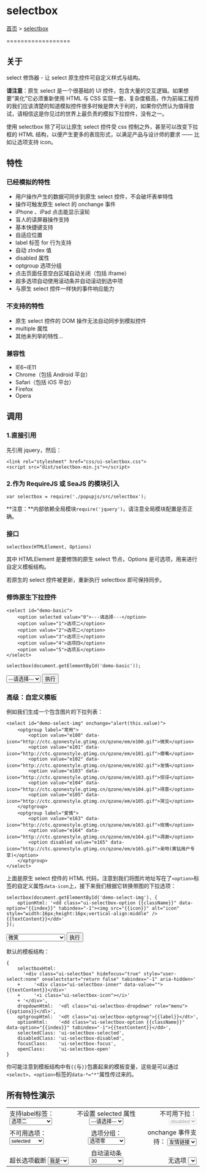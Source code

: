 #	selectbox

[首页](../index.html) &gt; [selectbox](./selectbox.html)

==================

##	关于

select 修饰器 - 让 select 原生控件可自定义样式与结构。

**请注意**：原生 select 是一个很基础的 UI 控件，包含大量的交互逻辑。如果想要“美化”它必须重新使用 HTML 与 CSS 实现一套，复杂度极高，作为前端工程师的我们应该清楚的知道模拟控件很多时候是弊大于利的，如果你仍然认为值得尝试，请相信这是你见过的世界上最负责的模拟下拉控件，没有之一。

使用 selectbox 除了可以让原生 select 控件受 css 控制之外，甚至可以改变下拉框的 HTML 结构，以便产生更多的表现形式，以满足产品与设计师的要求 —— 比如让选项支持 icon。

##	特性

###	已经模拟的特性

* 用户操作产生的数据可同步到原生 select 控件，不会破坏表单特性
* 操作可触发原生 select 的 onchange 事件
* iPhone 、iPad 点击能显示滚轮
* 盲人的读屏器操作支持
* 基本快捷键支持
* 自适应位置
* label 标签 for 行为支持
* 自动 zIndex 值
* disabled 属性
* optgroup 选项分组
* 点击页面任意空白区域自动关闭（包括 iframe）
* 超多选项自动使用滚动条并自动滚动到选中项
* 与原生 select 控件一样快的事件响应能力

###	不支持的特性

* 原生 select 控件的 DOM 操作无法自动同步到模拟控件
* multiple 属性
* 其他未列举的特性…

###	兼容性

* IE6~IE11
* Chrome（包括 Android 平台）
* Safari（包括 iOS 平台）
* Firefox
* Opera

##	调用

###	1.直接引用

先引用 jquery，然后：

	<link rel="stylesheet" href="css/ui-selectbox.css">
	<script src="dist/selectbox-min.js"></script>

###	2.作为 RequireJS 或 SeaJS 的模块引入

```
var selectbox = require('./popupjs/src/selectbox');
```

**注意：**内部依赖全局模块``require('jquery')``，请注意全局模块配置是否正确。

###	接口

```
selectbox(HTMLElement, Options)
```

其中 HTMLElement 是要修饰的原生 select 节点，Options 是可选项，用来进行自定义模板结构。

若原生的 select 控件被更新，重新执行 selectbox 即可保持同步。

###	修饰原生下拉控件

```
<select id="demo-basic">
	<option selected value="0">---请选择---</option>
	<option value="1">选项二</option>
	<option value="2">选项二</option>
	<option value="3">选项三</option>
	<option value="4">选项四</option>
	<option value="5">选项五</option>
</select>
```

```
selectbox(document.getElementById('demo-basic'));
```

<select id="demo-basic">
	<option selected value="0">---请选择---</option>
	<option value="1">选项二</option>
	<option value="2">选项二</option>
	<option value="3">选项三</option>
	<option value="4">选项四</option>
	<option value="5">选项五</option>
</select> <button id="start-demo-basic">执行</button>

###	高级：自定义模板

例如我们生成一个包含图片的下拉列表：

```
<select id="demo-select-img" onchange="alert(this.value)">
	<optgroup label="常用">
		<option value="e100" data-icon="http://ctc.qzonestyle.gtimg.cn/qzone/em/e100.gif">微笑</option>
		<option value="e101" data-icon="http://ctc.qzonestyle.gtimg.cn/qzone/em/e101.gif">瘪嘴</option>
		<option value="e102" data-icon="http://ctc.qzonestyle.gtimg.cn/qzone/em/e102.gif">发情</option>
		<option value="e103" data-icon="http://ctc.qzonestyle.gtimg.cn/qzone/em/e103.gif">惊讶</option>
		<option value="e104" data-icon="http://ctc.qzonestyle.gtimg.cn/qzone/em/e104.gif">得意</option>
		<option value="e105" data-icon="http://ctc.qzonestyle.gtimg.cn/qzone/em/e105.gif">哭泣</option>
	</optgroup>
	<optgroup label="爱情">
		<option value="e163" data-icon="http://ctc.qzonestyle.gtimg.cn/qzone/em/e163.gif">玫瑰</option>
		<option value="e164" data-icon="http://ctc.qzonestyle.gtimg.cn/qzone/em/e164.gif">凋谢</option>
		<option disabled value="e165" data-icon="http://ctc.qzonestyle.gtimg.cn/qzone/em/e165.gif">亲吻(黄钻用户专享)</option>
	</optgroup>
</select>
```

上面是原生 select 控件的 HTML 代码，注意到我们将图片地址写在了``<option>``标签的自定义属性``data-icon``上，接下来我们根据它转换带图的下拉选项：

```
selectbox(document.getElementById('demo-select-img'), {
	optionHtml: '<dd class="ui-selectbox-option {{className}}" data-option="{{index}}" tabindex="-1"><img src="{{icon}}" alt="icon" style="width:16px;height:16px;vertical-align:middle" /> {{textContent}}</dd>'
});
```

<select id="demo-diy" onchange="alert(this.value)">
	<optgroup label="常用">
		<option value="e100" data-icon="http://ctc.qzonestyle.gtimg.cn/qzone/em/e100.gif">微笑</option>
		<option value="e101" data-icon="http://ctc.qzonestyle.gtimg.cn/qzone/em/e101.gif">瘪嘴</option>
		<option value="e102" data-icon="http://ctc.qzonestyle.gtimg.cn/qzone/em/e102.gif">发情</option>
		<option value="e103" data-icon="http://ctc.qzonestyle.gtimg.cn/qzone/em/e103.gif">惊讶</option>
		<option value="e104" data-icon="http://ctc.qzonestyle.gtimg.cn/qzone/em/e104.gif">得意</option>
		<option value="e105" data-icon="http://ctc.qzonestyle.gtimg.cn/qzone/em/e105.gif">哭泣</option>
	</optgroup>
	<optgroup label="爱情">
		<option value="e163" data-icon="http://ctc.qzonestyle.gtimg.cn/qzone/em/e163.gif">玫瑰</option>
		<option value="e164" data-icon="http://ctc.qzonestyle.gtimg.cn/qzone/em/e164.gif">凋谢</option>
		<option disabled value="e165" data-icon="http://ctc.qzonestyle.gtimg.cn/qzone/em/e165.gif">亲吻(黄钻用户专享)</option>
	</optgroup>
</select> <button id="start-demo-diy">执行</button>

默认的模板结构：

```
{
    selectboxHtml:
      '<div class="ui-selectbox" hidefocus="true" style="user-select:none" onselectstart="return false" tabindex="-1" aria-hidden>'
    +     '<div class="ui-selectbox-inner" data-value="">{{textContent}}</div>'
    +     '<i class="ui-selectbox-icon"></i>'
    + '</div>',
    dropdownHtml:  '<dl class="ui-selectbox-dropdown" role="menu">{{options}}</dl>',
    optgroupHtml:  '<dt class="ui-selectbox-optgroup">{{label}}</dt>',
    optionHtml:    '<dd class="ui-selectbox-option {{className}}" data-option="{{index}}" tabindex="-1">{{textContent}}</dd>',
    selectedClass: 'ui-selectbox-selected',
    disabledClass: 'ui-selectbox-disabled',
    focusClass:    'ui-selectbox-focus',
    openClass:     'ui-selectbox-open'
}
```

你可能注意到模板结构中有``{{``与``}}``包裹起来的模板变量，这些是可以通过``<select>``、``<option>``标签的``data-*="*"``属性传过来的。

##	所有特性演示

<table id="test" style="width:100%; height:100%">
	<tr>
		<td style="text-align: left; vertical-align: top;">
			<label for="test-select">支持label标签：</label>
			<select id="test-select">
				<option value="0">---请选择---</option>
				<option value="1">选项二</option>
				<option selected value="2">选项二</option>
				<option value="3">&#60;s&#62;选项三&#60;/s&#62;</option>
				<option value="4"><s>选项四</s></option>
				<option value="5">选项五</option>
			</select>
		</td>
		<td style="text-align: center; vertical-align: top;">
			<label for="test-select-selected">不设置 selected 属性</label>
			<select id="test-select-selected">
				<option value="0">---请选择---</option>
				<option value="1">选项二</option>
				<option value="2">选项二</option>
				<option value="3">选项三</option>
				<option value="4">选项四</option>
				<option value="5">选项五</option>
			</select>
		</td>
		<td style="text-align: right; vertical-align: top;">
			<label for="test-select-disabled">不可用下拉：</label>
			<select disabled id="test-select-disabled">
				<option selected value="0">disabled</option>
				<option value="1">选项二</option>
				<option value="2">选项二</option>
				<option value="3">选项三</option>
				<option value="4">选项四</option>
				<option value="5">选项五</option>
			</select>
		</td>
	</tr>
	<tr>
		<td style="text-align: left; vertical-align: middle;">
			<label for="test-option-disabled">不可用选项：</label>
			<select id="test-option-disabled">
				<option value="0">---请选择---</option>
				<option value="1">选项二</option>
				<option selected value="2">selected</option>
				<option value="3">选项三</option>
				<option disabled value="4">disabled</option>
				<option value="5">选项五</option>
			</select>
		</td>
		<td style="text-align: center; vertical-align: middle;">
			<label for="test-optgroup">选项分组：</label>
			<select id="test-optgroup">
				<optgroup label="我是A组">
					<option value="0">选项零</option>
					<option value="1">选项二</option>
					<option value="2">选项二</option>
					<option value="3">选项三</option>
					<option value="4">选项四</option>
					<option value="5">选项五</option>
				</optgroup>
				<optgroup label="我是B组">
					<option value ="mercedes">Mercedes</option>
					<option value ="audi">Audi</option>
				</optgroup>
			</select>
		</td>
		<td style="text-align: right; vertical-align: middle;">
			<label for="test-onchange">onchange 事件支持：</label>
			<select id="test-onchange" onchange="location.href=this.value">
				<option value="javascript:;">友情链接</option>
				<option value="https://github.com">Github</option>
				<option value="http://google.com">Google</option>
				<option value="http://qq.com">腾讯</option>
				<option value="http://baidu.com">百度</option>
			</select>
		</td>
	</tr>
	<tr>
		<td style="text-align: left; vertical-align: bottom;">
			<label for="test-cut">超长选项截断</label>
			<select id="test-cut" style="width:4em">
				<option value="0">---请选择---</option>
				<option value="1">选项二</option>
				<option selected value="2">我是一个超长的选项</option>
				<option value="3">选项三</option>
				<option value="4">选项四</option>
				<option value="5">选项五</option>
			</select>
		</td>
		<td style="text-align: center; vertical-align: bottom;">
			<label for="test-numerous">自动滚动条</label>
			<select id="test-numerous">
				<option value="0">---请选择---</option>
				<option value="1">1</option>
				<option value="2">2</option>
				<option value="3">3</option>
				<option value="4">4</option>
				<option value="5">5</option>
				<option value="6">6</option>
				<option value="7">7</option>
				<option value="8">8</option>
				<option value="9">9</option>
				<option value="10">10</option>
				<option value="11">11</option>
				<option value="12">12</option>
				<option value="13">13</option>
				<option value="14">14</option>
				<option value="15">15</option>
				<option value="16">16</option>
				<option value="17">17</option>
				<option value="18">18</option>
				<option value="19">19</option>
				<option value="20">20</option>
				<option value="21">21</option>
				<option value="22">22</option>
				<option value="23">23</option>
				<option value="24">24</option>
				<option value="25">25</option>
				<option value="26">26</option>
				<option value="27">27</option>
				<option value="28">28</option>
				<option value="29">29</option>
				<option selected value="30">30</option>
				<option value="31">31</option>
				<option value="32">32</option>
				<option value="33">33</option>
				<option value="34">34</option>
				<option value="35">35</option>
				<option value="36">36</option>
				<option value="37">37</option>
				<option value="38">38</option>
				<option value="39">39</option>
				<option value="40">40</option>
				<option value="41">41</option>
				<option value="42">42</option>
				<option value="43">43</option>
				<option value="44">44</option>
				<option value="45">45</option>
				<option value="46">46</option>
				<option value="47">47</option>
				<option value="48">48</option>
				<option value="49">49</option>
				<option value="50">50</option>
				<option value="51">51</option>
				<option value="52">52</option>
				<option value="53">53</option>
				<option value="54">54</option>
				<option value="55">55</option>
				<option value="56">56</option>
				<option value="57">57</option>
				<option value="58">58</option>
				<option value="59">59</option>
				<option value="60">60</option>
			</select>
		</td>
		<td style="text-align: right; vertical-align: bottom;">
			<label for="test-none">无选项</label>
			<select id="test-none">
			</select>
		</td>
	</tr>
</table>

[新页面打开](../test/selectbox.html)

<script>!function(a){function d(){for(c=0;c<b.length;c++)"viewport"==b[c].name&&(b[c].content="width=device-width, minimum-scale=0.25, maximum-scale=1.6")}var c,b=a.getElementsByTagName("meta");if(navigator.userAgent.match(/iPhone/i)){for(c=0;c<b.length;c++)"viewport"==b[c].name&&(b[c].content="width=device-width, minimum-scale=1.0, maximum-scale=1.0");a.addEventListener("gesturestart",d,!1)}}(document);</script>

<!--[SeaJS code]-->
<script src="../lib/sea.js"></script>
<script>
seajs.config({
  alias: {
	"jquery": "jquery-1.10.2.js"
  }
});
seajs.use(['jquery', '../src/selectbox'], function ($, selectbox) {
    $('#start-demo-basic').one('click', function () {
        selectbox(document.getElementById('demo-basic'));
        this.disabled = true;
    });
    $('#start-demo-diy').one('click', function () {
        selectbox(document.getElementById('demo-diy'), {
            optionHtml: '<dd class="ui-selectbox-option {{className}}" data-option="{{index}}" tabindex="-1"><img src="{{icon}}" alt="icon" style="width:16px;height:16px;vertical-align:middle" /> {{textContent}}</dd>'
        });
        this.disabled = true;
    });
    
    $('html, body').css('height', '100%');
    
    $('#test select').each(function () {
        selectbox(this);
    });
});
</script>
<!--[/SeaJS code]-->
